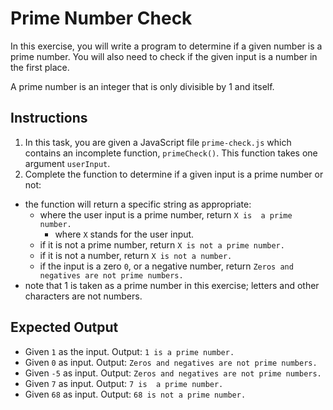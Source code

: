 # Prime Number Check

In this exercise, you will write a program to determine if a given number is a prime number. You will also need to check if the given input is a number in the first place.

A prime number is an integer that is only divisible by 1 and itself.



## Instructions

1. In this task, you are given a JavaScript file `prime-check.js` which contains an incomplete function, `primeCheck()`. This function takes one argument `userInput`.
2. Complete the function to determine if a given input is a prime number or not:
- the function will return a specific string as appropriate:
    - where the user input is a prime number,  return `X is  a prime number.`
         - where `X` stands for the user input.
    - if it is not a prime number,  return `X is not a prime number.`
    - if it is not a number, return `X is not a number.`     
    - if the input is a zero `0`, or a negative number, return `Zeros and negatives are not prime numbers.`
- note that 1 is taken as a prime number in this exercise; letters and other characters are not numbers.

## Expected Output
- Given `1` as the input. Output: `1 is a prime number.`
- Given `0` as input. Output: `Zeros and negatives are not prime numbers.`
- Given `-5` as input. Output: `Zeros and negatives are not prime numbers.`
- Given `7` as input. Output: `7 is  a prime number.`
- Given `68` as input. Output: `68 is not a prime number.`

